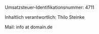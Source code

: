 
Umsatzsteuer-Identifikationsnummer: 4711

Inhaltlich verantwortlich: Thilo Steinke

Mail: info at domain.de
